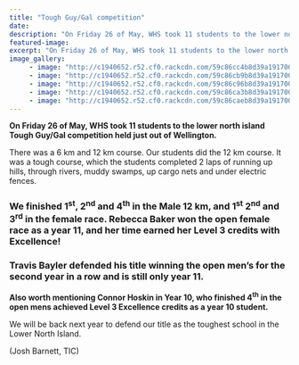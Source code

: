 ```yaml
---
title: "Tough Guy/Gal competition"
date: 
description: "On Friday 26 of May, WHS took 11 students to the lower north island Tough Guy/Gal competition held just out of Wellington..."
featured-image: 
excerpt: "On Friday 26 of May, WHS took 11 students to the lower north island Tough Guy/Gal competition held just out of Wellington."
image_gallery:
     - image: "http://c1940652.r52.cf0.rackcdn.com/59c86cc4b8d39a19170001e6/medals-3-girls.jpg"
     - image: "http://c1940652.r52.cf0.rackcdn.com/59c86cb9b8d39a19170001e4/medals-3-boys.jpg"
     - image: "http://c1940652.r52.cf0.rackcdn.com/59c86c96b8d39a19170001de/good-muddy-shot-of-students.jpg"
     - image: "http://c1940652.r52.cf0.rackcdn.com/59c86ca3b8d39a19170001e0/great-photo-of-girl.jpg"
     - image: "http://c1940652.r52.cf0.rackcdn.com/59c86caeb8d39a19170001e2/group-at-finish-with-medals.jpg"
---
```


<p><strong>On Friday 26&nbsp;of May, WHS took 11 students to the lower north island Tough Guy/Gal competition held just out of Wellington.</strong></p>
<p>There was a 6 km and 12 km course. Our students did the 12 km course. It was a tough course, which the students completed 2 laps of running up hills, through rivers, muddy swamps, up cargo nets and under electric fences.</p>
<h3><strong>We finished 1<sup>st</sup>, 2<sup>nd</sup> and 4<sup>th</sup> in the Male 12 km, and 1<sup>st</sup> 2<sup>nd</sup> and 3<sup>rd</sup> in the female race. Rebecca Baker won the open female race as a year 11, and her time earned her Level 3 credits with Excellence!</strong></h3>
<h3><strong>Travis Bayler defended his title winning the open men&rsquo;s for the second year in a row and is still only year 11. </strong></h3>
<p><strong>Also worth mentioning Connor Hoskin in Year 10, who finished 4<sup>th</sup> in the open mens achieved Level 3 Excellence credits as a year 10 student.</strong></p>
<p>We will be back next year to defend our title as the toughest school in the Lower North Island.&nbsp;</p>
<p>(Josh Barnett, TIC)</p>

